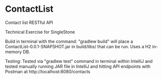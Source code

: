 # ContactList
Contact list RESTful API

Technical Exercise for SingleStone

Build in terminal with the command: "gradlew build" will place a ContactList-0.0.1-SNAPSHOT.jar in build/libs/ that can be run. Uses a H2 in-memory DB.

Testing:
Tested via "gradlew test" command in terminal within IntelliJ and
tested manually running JAR file in IntelliJ and hitting API endpoints with Postman at http://localhost:8080/contacts
